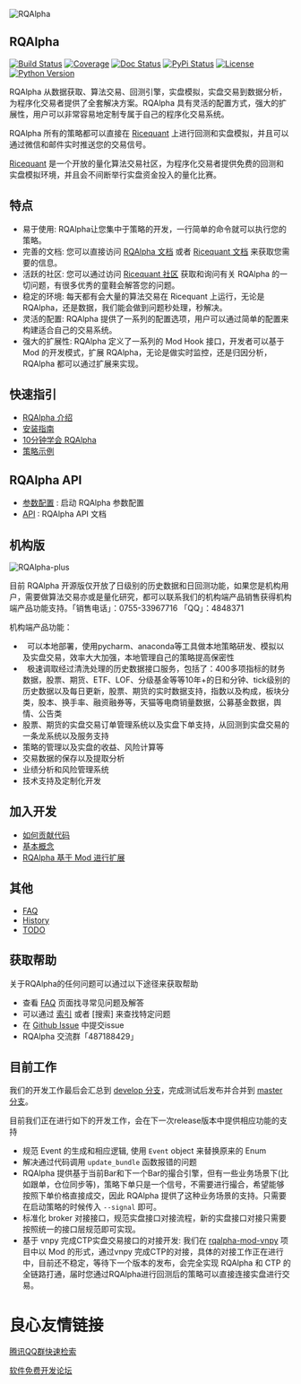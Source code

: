 ![RQAlpha][RQAlpha logo]

RQAlpha
---------

[![Build Status][travis-badge]][travis-url] 
[![Coverage][coveralls-badge]][coveralls-url] 
[![Doc Status][doc-badge]][doc-badge] 
[![PyPi Status][pypi-badge]][pypi-url] 
[![License][license-badge]][license-url] 
[![Python Version][pyversion-badge]][pyversion-url] 

RQAlpha 从数据获取、算法交易、回测引擎，实盘模拟，实盘交易到数据分析，为程序化交易者提供了全套解决方案。RQAlpha 具有灵活的配置方式，强大的扩展性，用户可以非常容易地定制专属于自己的程序化交易系统。

RQAlpha 所有的策略都可以直接在 [Ricequant] 上进行回测和实盘模拟，并且可以通过微信和邮件实时推送您的交易信号。

[Ricequant] 是一个开放的量化算法交易社区，为程序化交易者提供免费的回测和实盘模拟环境，并且会不间断举行实盘资金投入的量化比赛。

## 特点

*   易于使用: RQAlpha让您集中于策略的开发，一行简单的命令就可以执行您的策略。
*   完善的文档: 您可以直接访问 [RQAlpha 文档] 或者 [Ricequant 文档] 来获取您需要的信息。
*   活跃的社区: 您可以通过访问 [Ricequant 社区] 获取和询问有关 RQAlpha 的一切问题，有很多优秀的童鞋会解答您的问题。
*   稳定的环境: 每天都有会大量的算法交易在 Ricequant 上运行，无论是 RQAlpha，还是数据，我们能会做到问题秒处理，秒解决。
*   灵活的配置: RQAlpha 提供了一系列的配置选项，用户可以通过简单的配置来构建适合自己的交易系统。
*   强大的扩展性: RQAlpha 定义了一系列的 Mod Hook 接口，开发者可以基于 Mod 的开发模式，扩展 RQAlpha，无论是做实时监控，还是归因分析，RQAlpha 都可以通过扩展来实现。

## 快速指引

*   [RQAlpha 介绍]
*   [安装指南]
*   [10分钟学会 RQAlpha]
*   [策略示例]

## RQAlpha API

*   [参数配置] : 启动 RQAlpha 参数配置
*   [API] : RQAlpha API 文档

## 机构版

![RQAlpha-plus][RQAlpha-plus logo]

目前 RQAlpha 开源版仅开放了日级别的历史数据和日回测功能，如果您是机构用户，需要做算法交易亦或是量化研究，都可以联系我们的机构端产品销售获得机构端产品功能支持。「销售电话」：0755-33967716 「QQ」：4848371

机构端产品功能：

*   可以本地部署，使用pycharm、anaconda等工具做本地策略研发、模拟以及实盘交易，效率大大加强，本地管理自己的策略提高保密性
*   极速调取经过清洗处理的历史数据接口服务，包括了：400多项指标的财务数据，股票、期货、ETF、LOF、分级基金等等10年+的日和分钟、tick级别的历史数据以及每日更新，股票、期货的实时数据支持，指数以及构成，板块分类，股本、换手率、融资融券等，天猫等电商销量数据，公募基金数据，舆情、公告类
*   股票、期货的实盘交易订单管理系统以及实盘下单支持，从回测到实盘交易的一条龙系统以及服务支持
*   策略的管理以及实盘的收益、风险计算等
*   交易数据的保存以及提取分析
*   业绩分析和风险管理系统
*   技术支持及定制化开发

## 加入开发

*   [如何贡献代码]
*   [基本概念]
*   [RQAlpha 基于 Mod 进行扩展]

## 其他

*   [FAQ]
*   [History]
*   [TODO]

## 获取帮助

关于RQAlpha的任何问题可以通过以下途径来获取帮助

*  查看 [FAQ] 页面找寻常见问题及解答
*  可以通过 [索引] 或者 [搜索] 来查找特定问题
*  在 [Github Issue] 中提交issue
*  RQAlpha 交流群「487188429」

## 目前工作

我们的开发工作最后会汇总到 [develop 分支]，完成测试后发布并合并到 [master 分支]。

目前我们正在进行如下的开发工作，会在下一次release版本中提供相应功能的支持

*   规范 Event 的生成和相应逻辑, 使用 `Event` object 来替换原来的 Enum
*   解决通过代码调用 `update_bundle` 函数报错的问题
*   RQAlpha 提供基于当前Bar和下一个Bar的撮合引擎，但有一些业务场景下(比如跟单，仓位同步等)，策略下单只是一个信号，不需要进行撮合，希望能够按照下单价格直接成交，因此 RQAlpha 提供了这种业务场景的支持。只需要在启动策略的时候传入 `--signal` 即可。
*   标准化 broker 对接接口，规范实盘接口对接流程，新的实盘接口对接只需要按照统一的接口层规范即可实现。
*   基于 vnpy 完成CTP实盘交易接口的对接开发: 我们在 [rqalpha-mod-vnpy] 项目中以 Mod 的形式，通过vnpy 完成CTP的对接，具体的对接工作正在进行中，目前还不稳定，等待下一个版本的发布，会完全实现 RQAlpha 和 CTP 的全链路打通，届时您通过RQAlpha进行回测后的策略可以直接连接实盘进行交易。


[travis-badge]: https://img.shields.io/travis/ricequant/rqalpha/master.svg
[travis-url]: https://travis-ci.org/ricequant/rqalpha/branches
[coveralls-badge]: https://coveralls.io/repos/github/ricequant/rqalpha/badge.svg?branch=master
[coveralls-url]: https://coveralls.io/github/ricequant/rqalpha?branch=master
[doc-badge]: https://readthedocs.org/projects/rqalpha/badge/?version=stable
[doc-url]: http://rqalpha.readthedocs.io/zh_CN/stable/?badge=stable
[pypi-badge]: https://img.shields.io/pypi/v/rqalpha.svg
[pypi-url]: https://pypi.python.org/pypi/rqalpha
[license-badge]: https://img.shields.io/pypi/l/rqalpha.svg
[license-url]: https://opensource.org/licenses/Apache-2.0
[pyversion-badge]: https://img.shields.io/pypi/pyversions/rqalpha.svg
[pyversion-url]: https://pypi.python.org/pypi/rqalpha


[RQAlpha logo]: https://raw.githubusercontent.com/ricequant/rqalpha/master/docs/source/_static/logo.jpg
[RQAlpha-plus logo]: https://raw.githubusercontent.com/ricequant/rqalpha/master/docs/source/_static/rqalpha_plus.png
[Github Issue]: https://github.com/ricequant/rqalpha/issues
[Ricequant]: https://www.ricequant.com/algorithms
[RQAlpha 文档]: http://rqalpha.readthedocs.io/zh_CN/stable/
[Ricequant 文档]: https://www.ricequant.com/api/python/chn
[Ricequant 社区]: https://www.ricequant.com/community/category/all/
[FAQ]: http://rqalpha.readthedocs.io/zh_CN/stable/faq.html
[索引]: http://rqalpha.readthedocs.io/zh_CN/stable/genindex.html

[RQAlpha 介绍]: http://rqalpha.readthedocs.io/zh_CN/stable/intro/overview.html
[安装指南]: http://rqalpha.readthedocs.io/zh_CN/stable/intro/install.html
[10分钟学会 RQAlpha]: http://rqalpha.readthedocs.io/zh_CN/stable/intro/tutorial.html
[策略示例]: http://rqalpha.readthedocs.io/zh_CN/stable/intro/examples.html

[参数配置]: http://rqalpha.readthedocs.io/zh_CN/stable/api/config.html
[API]: http://rqalpha.readthedocs.io/zh_CN/stable/api/base_api.html

[如何贡献代码]: http://rqalpha.readthedocs.io/zh_CN/stable/development/make_contribute.html
[基本概念]: http://rqalpha.readthedocs.io/zh_CN/stable/development/basic_concept.html
[RQAlpha 基于 Mod 进行扩展]: http://rqalpha.readthedocs.io/zh_CN/stable/development/mod.html
[History]: http://rqalpha.readthedocs.io/zh_CN/stable/history.html
[TODO]: http://rqalpha.readthedocs.io/zh_CN/stable/todo.html
[develop 分支]: https://github.com/ricequant/rqalpha/tree/develop
[master 分支]: https://github.com/ricequant/rqalpha
[rqalpha-mod-vnpy]: https://github.com/ricequant/rqalpha-mod-vnpy

 # 良心友情链接

[腾讯QQ群快速检索](http://u.720life.cn/s/8cf73f7c)

[软件免费开发论坛](http://u.720life.cn/s/bbb01dc0)